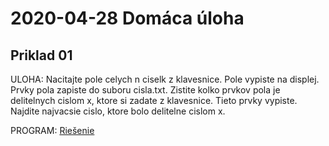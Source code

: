 # 2020-04-28 Domáca úloha

## Priklad 01

ULOHA: Nacitajte pole celych n ciselk z klavesnice. Pole vypiste na displej. Prvky pola zapiste do suboru cisla.txt. Zistite kolko prvkov pola je delitelnych cislom x, ktore si zadate z klavesnice. Tieto prvky vypiste. Najdite najvacsie cislo, ktore bolo delitelne cislom x.

PROGRAM: [Riešenie](01.c)